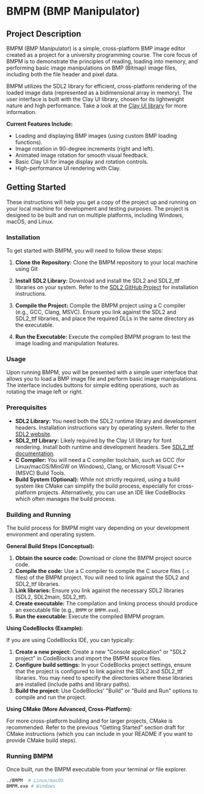 # BMPM (BMP Manipulator)

## Project Description

BMPM (BMP Manipulator) is a simple, cross-platform BMP image editor created as a project for a university programming course.  The core focus of BMPM is to demonstrate the principles of reading, loading into memory, and performing basic image manipulations on BMP (Bitmap) image files, including both the file header and pixel data.

BMPM utilizes the SDL2 library for efficient, cross-platform rendering of the loaded image data (represented as a bidimensional array in memory). The user interface is built with the Clay UI library, chosen for its lightweight nature and high performance. Take a look at the [Clay UI library](https://github.com/nicbarker/clay?tab=readme-ov-file#clay) for more information.

**Current Features Include:**

*   Loading and displaying BMP images (using custom BMP loading functions).
*   Image rotation in 90-degree increments (right and left).
*   Animated image rotation for smooth visual feedback.
*   Basic Clay UI for image display and rotation controls.
*   High-performance UI rendering with Clay.

## Getting Started

These instructions will help you get a copy of the project up and running on your local machine for development and testing purposes.  The project is designed to be built and run on multiple platforms, including Windows, macOS, and Linux.

### Installation

To get started with BMPM, you will need to follow these steps:

1.  **Clone the Repository:**  Clone the BMPM repository to your local machine using Git

2.  **Install SDL2 Library:**  Download and install the SDL2 and SDL2\_ttf libraries on your system.  Refer to the [SDL2 GitHub Project](https://github.com/libsdl-org/SDL/releases) for installation instructions.

3.  **Compile the Project:** Compile the BMPM project using a C compiler (e.g., GCC, Clang, MSVC). Ensure you link against the SDL2 and SDL2\_ttf libraries, and place the required DLLs in the same directory as the executable.

4.  **Run the Executable:**  Execute the compiled BMPM program to test the image loading and manipulation features.

### Usage

Upon running BMPM, you will be presented with a simple user interface that allows you to load a BMP image file and perform basic image manipulations.  The interface includes buttons for simple editing operations, such as rotating the image left or right.















### Prerequisites

*   **SDL2 Library:** You need both the SDL2 runtime library and development headers. Installation instructions vary by operating system. Refer to the [SDL2 website](https://www.libsdl.org/download-2.0.php).
*   **SDL2\_ttf Library:**  Likely required by the Clay UI library for font rendering.  Install both runtime and development headers. See [SDL2\_ttf documentation](https://www.libsdl.org/projects/SDL_ttf/).
*   **C Compiler:** You will need a C compiler toolchain, such as GCC (for Linux/macOS/MinGW on Windows), Clang, or Microsoft Visual C++ (MSVC) Build Tools.
*   **Build System (Optional):** While not strictly required, using a build system like CMake can simplify the build process, especially for cross-platform projects.  Alternatively, you can use an IDE like CodeBlocks which often manages the build process.

### Building and Running

The build process for BMPM might vary depending on your development environment and operating system.

**General Build Steps (Conceptual):**

1.  **Obtain the source code:**  Download or clone the BMPM project source code.
2.  **Compile the code:** Use a C compiler to compile the C source files (`.c` files) of the BMPM project. You will need to link against the SDL2 and SDL2\_ttf libraries.
3.  **Link libraries:**  Ensure you link against the necessary SDL2 libraries (SDL2, SDL2main, SDL2\_ttf).
4.  **Create executable:** The compilation and linking process should produce an executable file (e.g., `BMPM` or `BMPM.exe`).
5.  **Run the executable:** Execute the compiled BMPM program.

**Using CodeBlocks (Example):**

If you are using CodeBlocks IDE, you can typically:

1.  **Create a new project:** Create a new "Console application" or "SDL2 project" in CodeBlocks and import the BMPM source files.
2.  **Configure build settings:**  In your CodeBlocks project settings, ensure that the project is configured to link against the SDL2 and SDL2\_ttf libraries. You may need to specify the directories where these libraries are installed (include paths and library paths).
3.  **Build the project:** Use CodeBlocks' "Build" or "Build and Run" options to compile and run the project.

**Using CMake (More Advanced, Cross-Platform):**

For more cross-platform building and for larger projects, CMake is recommended.  Refer to the previous "Getting Started" section draft for CMake instructions (which you can include in your README if you want to provide CMake build steps).

### Running BMPM

Once built, run the BMPM executable from your terminal or file explorer.

```bash
./BMPM  # Linux/macOS
BMPM.exe # Windows